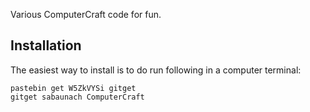 Various ComputerCraft code for fun.

## Installation

The easiest way to install is to do run following in a computer terminal:

```
pastebin get W5ZkVYSi gitget
gitget sabaunach ComputerCraft
```
